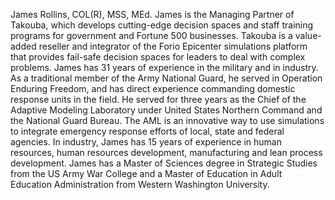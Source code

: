 James Rollins, COL(R), MSS, MEd. James is the Managing Partner of Takouba, which develops cutting-edge decision spaces and staff training programs for government and Fortune 500 businesses. Takouba is a value-added reseller and integrator of the Forio Epicenter simulations platform that provides fail-safe decision spaces for leaders to deal with complex problems. James has 31 years of experience in the military and in industry. As a traditional member of the Army National Guard, he served in Operation Enduring Freedom, and has direct experience commanding domestic response units in the field. He served for three years as the Chief of the Adaptive Modeling Laboratory under United States Northern Command and the National Guard Bureau. The AML is an innovative way to use simulations to integrate emergency response efforts of local, state and federal agencies. In industry, James has 15 years of experience in human resources, human resources development, manufacturing and lean process development. James has a Master of Sciences degree in Strategic Studies from the US Army War College and a Master of Education in Adult Education Administration from Western Washington University.

